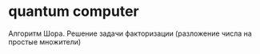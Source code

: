 # quantum computer
Алгоритм Шора. Решение задачи факторизации (разложение числа на простые множители)
